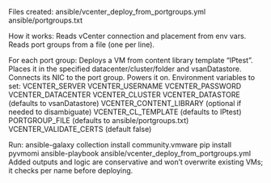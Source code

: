 Files created:
ansible/vcenter_deploy_from_portgroups.yml
ansible/portgroups.txt


How it works:
Reads vCenter connection and placement from env vars.
Reads port groups from a file (one per line).

For each port group:
Deploys a VM from content library template “IPtest”.
Places it in the specified datacenter/cluster/folder and vsanDatastore.
Connects its NIC to the port group.
Powers it on.
Environment variables to set:
VCENTER_SERVER
VCENTER_USERNAME
VCENTER_PASSWORD
VCENTER_DATACENTER
VCENTER_CLUSTER
VCENTER_DATASTORE (defaults to vsanDatastore)
VCENTER_CONTENT_LIBRARY (optional if needed to disambiguate)
VCENTER_CL_TEMPLATE (defaults to IPtest)
PORTGROUP_FILE (defaults to ansible/portgroups.txt)
VCENTER_VALIDATE_CERTS (default false)


Run:
ansible-galaxy collection install community.vmware
pip install pyvmomi
ansible-playbook ansible/vcenter_deploy_from_portgroups.yml
Added outputs and logic are conservative and won’t overwrite existing VMs; it checks per name before deploying.

